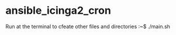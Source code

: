 # ansible_icinga2_cron


Run at the terminal to cfeate other files and directories 
:~$ ./main.sh 

